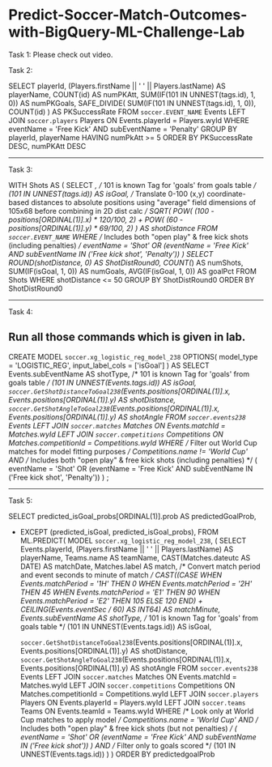 # Predict-Soccer-Match-Outcomes-with-BigQuery-ML-Challenge-Lab

Task 1:
Please check out video.

  
Task 2:


SELECT
playerId,
(Players.firstName || ' ' || Players.lastName) AS playerName,
COUNT(id) AS numPKAtt,
SUM(IF(101 IN UNNEST(tags.id), 1, 0)) AS numPKGoals,
SAFE_DIVIDE(
SUM(IF(101 IN UNNEST(tags.id), 1, 0)),
COUNT(id)
) AS PKSuccessRate
FROM
`soccer.EVENT_NAME` Events
LEFT JOIN
`soccer.players` Players ON
Events.playerId = Players.wyId
WHERE
eventName = 'Free Kick' AND
subEventName = 'Penalty'
GROUP BY
playerId, playerName
HAVING
numPkAtt >= 5
ORDER BY
PKSuccessRate DESC, numPKAtt DESC

---------------------------------------------------------------------------------------------------------
 
Task 3:


WITH
Shots AS
(
SELECT
*,
/* 101 is known Tag for 'goals' from goals table */
(101 IN UNNEST(tags.id)) AS isGoal,
/* Translate 0-100 (x,y) coordinate-based distances to absolute positions
using "average" field dimensions of 105x68 before combining in 2D dist calc */
SQRT(
POW(
  (100 - positions[ORDINAL(1)].x) * 120/100,
  2) +
POW(
  (60 - positions[ORDINAL(1)].y) * 69/100,
  2)
 ) AS shotDistance
FROM
`soccer.EVENT_NAME`
WHERE
/* Includes both "open play" & free kick shots (including penalties) */
eventName = 'Shot' OR
(eventName = 'Free Kick' AND subEventName IN ('Free kick shot', 'Penalty'))
)
SELECT
ROUND(shotDistance, 0) AS ShotDistRound0,
COUNT(*) AS numShots,
SUM(IF(isGoal, 1, 0)) AS numGoals,
AVG(IF(isGoal, 1, 0)) AS goalPct
FROM
Shots
WHERE
shotDistance <= 50
GROUP BY
ShotDistRound0
ORDER BY
ShotDistRound0

---------------------------------------------------------------------------------------------------------

 
Task 4:

Run all those commands which is given in lab.
---------------------------------------------------------------------------------------------------------
CREATE MODEL `soccer.xg_logistic_reg_model_238`
OPTIONS(
model_type = 'LOGISTIC_REG',
input_label_cols = ['isGoal']
) AS
SELECT
Events.subEventName AS shotType,
/* 101 is known Tag for 'goals' from goals table */
(101 IN UNNEST(Events.tags.id)) AS isGoal,
`soccer.GetShotDistanceToGoal238`(Events.positions[ORDINAL(1)].x,
Events.positions[ORDINAL(1)].y) AS shotDistance,
`soccer.GetShotAngleToGoal238`(Events.positions[ORDINAL(1)].x,
Events.positions[ORDINAL(1)].y) AS shotAngle
FROM
`soccer.events238` Events
LEFT JOIN
`soccer.matches` Matches ON
Events.matchId = Matches.wyId
LEFT JOIN
`soccer.competitions` Competitions ON
Matches.competitionId = Competitions.wyId
WHERE
/* Filter out World Cup matches for model fitting purposes */
Competitions.name != 'World Cup' AND
/* Includes both "open play" & free kick shots (including penalties) */
(
eventName = 'Shot' OR
(eventName = 'Free Kick' AND subEventName IN ('Free kick shot', 'Penalty'))
)
;
 
---------------------------------------------------------------------------------------------------------


Task 5:


SELECT
predicted_isGoal_probs[ORDINAL(1)].prob AS predictedGoalProb,
* EXCEPT (predicted_isGoal, predicted_isGoal_probs),
FROM
ML.PREDICT(
MODEL `soccer.xg_logistic_reg_model_238`, 
(
 SELECT
   Events.playerId,
   (Players.firstName || ' ' || Players.lastName) AS playerName,
   Teams.name AS teamName,
   CAST(Matches.dateutc AS DATE) AS matchDate,
   Matches.label AS match,
 /* Convert match period and event seconds to minute of match */
   CAST((CASE
     WHEN Events.matchPeriod = '1H' THEN 0
     WHEN Events.matchPeriod = '2H' THEN 45
     WHEN Events.matchPeriod = 'E1' THEN 90
     WHEN Events.matchPeriod = 'E2' THEN 105
     ELSE 120
     END) +
     CEILING(Events.eventSec / 60) AS INT64)
     AS matchMinute,
   Events.subEventName AS shotType,
   /* 101 is known Tag for 'goals' from goals table */
   (101 IN UNNEST(Events.tags.id)) AS isGoal,
 
   `soccer.GetShotDistanceToGoal238`(Events.positions[ORDINAL(1)].x,
       Events.positions[ORDINAL(1)].y) AS shotDistance,
   `soccer.GetShotAngleToGoal238`(Events.positions[ORDINAL(1)].x,
       Events.positions[ORDINAL(1)].y) AS shotAngle
 FROM
   `soccer.events238` Events
 LEFT JOIN
   `soccer.matches` Matches ON
       Events.matchId = Matches.wyId
 LEFT JOIN
   `soccer.competitions` Competitions ON
       Matches.competitionId = Competitions.wyId
 LEFT JOIN
   `soccer.players` Players ON
       Events.playerId = Players.wyId
 LEFT JOIN
   `soccer.teams` Teams ON
       Events.teamId = Teams.wyId
 WHERE
   /* Look only at World Cup matches to apply model */
   Competitions.name = 'World Cup' AND
   /* Includes both "open play" & free kick shots (but not penalties) */
   (
     eventName = 'Shot' OR
     (eventName = 'Free Kick' AND subEventName IN ('Free kick shot'))
   ) AND
   /* Filter only to goals scored */
   (101 IN UNNEST(Events.tags.id))
)
)
ORDER BY
predictedgoalProb


